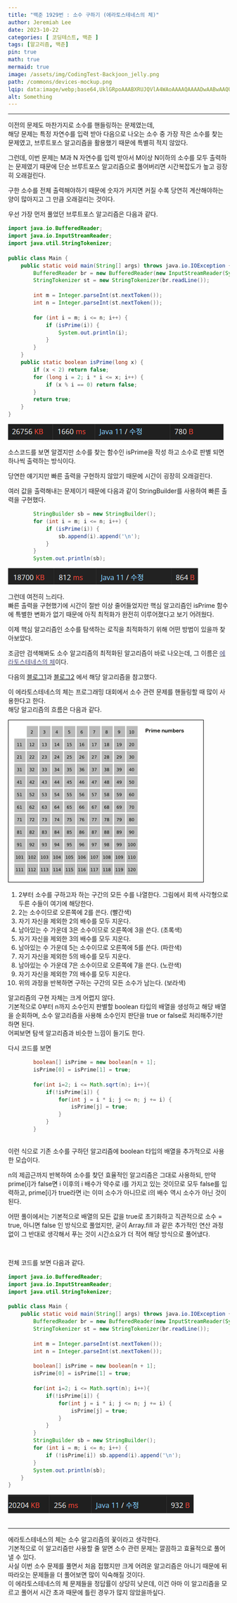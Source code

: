 ```yaml
---
title: "백준 1929번 : 소수 구하기 (에라토스테네스의 체)"
author: Jeremiah Lee
date: 2023-10-22
categories: [ 코딩테스트, 백준 ]
tags: [알고리즘, 백준]
pin: true
math: true
mermaid: true
image: /assets/img/CodingTest-Backjoon_jelly.png
path: /commons/devices-mockup.png
lqip: data:image/webp;base64,UklGRpoAAABXRUJQVlA4WAoAAAAQAAAADwAABwAAQUxQSDIAAAARL0AmbZurmr57yyIiqE8oiG0bejIYEQTgqiDA9vqnsUSI6H+oAERp2HZ65qP/VIAWAFZQOCBCAAAA8AEAnQEqEAAIAAVAfCWkAALp8sF8rgRgAP7o9FDvMCkMde9PK7euH5M1m6VWoDXf2FkP3BqV0ZYbO6NA/VFIAAAA
alt: Something
---
```

***

이전의 문제도 마찬가지로 소수를 핸들링하는 문제였는데,   
해당 문제는 특정 자연수를 입력 받아 다음으로 나오는 소수 중 가장 작은 소수를 찾는 문제였고,
브루트포스 알고리즘을 활용했기 때문에 특별히 적지 않았다.

그런데, 이번 문제는 M과 N 자연수를 입력 받아서 M이상 N이하의 소수를 모두 출력하는
문제였기 때문에 단순 브루트포스 알고리즘으로 풀어버리면 시간복잡도가 높고 굉장히 오래걸린다.

구한 소수를 전체 출력해야하기 때문에 숫자가 커지면 커질 수록 당연히 계산해야하는 양이 많아지고
그 만큼 오래걸리는 것이다.

우선 가장 먼저 풀었던 브루트포스 알고리즘은 다음과 같다.
```java
import java.io.BufferedReader;
import java.io.InputStreamReader;
import java.util.StringTokenizer;

public class Main {
    public static void main(String[] args) throws java.io.IOException {
        BufferedReader br = new BufferedReader(new InputStreamReader(System.in));
        StringTokenizer st = new StringTokenizer(br.readLine());

        int m = Integer.parseInt(st.nextToken());
        int n = Integer.parseInt(st.nextToken());

        for (int i = m; i <= n; i++) {
            if (isPrime(i)) {
                System.out.println(i);
            }
        }
    }
    public static boolean isPrime(long x) {
        if (x < 2) return false;
        for (long i = 2; i * i <= x; i++) {
            if (x % i == 0) return false;
        }
        return true;
    }
}
```
![](/assets/img/CT_BJ_LOG/BJ_1735_1.png)
<br>

소스코드를 보면 알겠지만 소수를 찾는 함수인 isPrime을 작성 하고 
소수로 판별 되면 하나씩 출력하는 방식이다.

당연한 얘기지만 빠른 출력을 구현하지 않았기 때문에 시간이 굉장히 오래걸린다.

여러 값을 출력해내는 문제이기 때문에 다음과 같이 StringBuilder를 사용하여 빠른 출력을 구현했다.
```java
        StringBuilder sb = new StringBuilder();
        for (int i = m; i <= n; i++) {
            if (isPrime(i)) {
                sb.append(i).append('\n');
            }
        }
        System.out.println(sb);
```
![](/assets/img/CT_BJ_LOG/BJ_1735_2.png)
<br>

그런데 여전히 느리다.   
빠른 출력을 구현했기에 시간이 절반 이상 줄어들었지만 
핵심 알고리즘인 isPrime 함수에 특별한 변화가 없기 때문에 아직 최적화가 완전히 이루어졌다고
보기 어려웠다.

이제 핵심 알고리즘인 소수를 탐색하는 로직을 최적화하기 위해 어떤 방법이 있을까 찾아보았다.

조금만 검색해봐도 소수 알고리즘의 최적화된 알고리즘이 바로 나오는데, 그 이름은 
[<span style="color:#4C4C7C">에라토스테네스의 체</span>](https://ko.wikipedia.org/wiki/%EC%97%90%EB%9D%BC%ED%86%A0%EC%8A%A4%ED%85%8C%EB%84%A4%EC%8A%A4%EC%9D%98_%EC%B2%B4)이다.

다음의 [블로그1](https://loosie.tistory.com/267)과 [블로그2](https://firework-ham.tistory.com/8)
에서 해당 알고리즘을 참고했다.

이 에라토스테네스의 체는 프로그래밍 대회에서 소수 관련 문제를 핸들링할 때 많이 사용한다고 한다.   
해당 알고리즘의 흐름은 다음과 같다.

![](/assets/img/CT_BJ_LOG/Sieve_of_Eratosthenes_animation.gif)
1. 2부터 소수를 구하고자 하는 구간의 모든 수를 나열한다. 그림에서 회색 사각형으로 두른 수들이 여기에 해당한다.
2. 2는 소수이므로 오른쪽에 2를 쓴다. (빨간색)
3. 자기 자신을 제외한 2의 배수를 모두 지운다.
4. 남아있는 수 가운데 3은 소수이므로 오른쪽에 3을 쓴다. (초록색)
5. 자기 자신을 제외한 3의 배수를 모두 지운다.
6. 남아있는 수 가운데 5는 소수이므로 오른쪽에 5를 쓴다. (파란색)
7. 자기 자신을 제외한 5의 배수를 모두 지운다.
8. 남아있는 수 가운데 7은 소수이므로 오른쪽에 7을 쓴다. (노란색)
9. 자기 자신을 제외한 7의 배수를 모두 지운다.
10. 위의 과정을 반복하면 구하는 구간의 모든 소수가 남는다. (보라색)

알고리즘의 구현 자체는 크게 어렵지 않다.   
기본적으로 0부터 n까지 소수인지 판별할 boolean 타입의 배열을 생성하고 
해당 배열을 순회하며, 소수 알고리즘을 사용해 소수인지 판단을 true or false로 처리해주기만 하면 된다.   
어찌보면 탐색 알고리즘과 비슷한 느낌이 들기도 한다.

다시 코드를 보면
```java
        boolean[] isPrime = new boolean[n + 1];
        isPrime[0] = isPrime[1] = true;

        for(int i=2; i <= Math.sqrt(n); i++){
            if(!isPrime[i]) {
                for(int j = i * i; j <= n; j += i) {
                    isPrime[j] = true;
                }
            }
        }
```
<br>
이런 식으로 기존 소수를 구하던 알고리즘에 boolean 타입의 배열을 추가적으로 
사용한 모습이다.

n의 제곱근까지 반복하여 소수를 찾던 효율적인 알고리즘은 그대로 사용하되,
만약 prime[i]가 false면 i 이후의 i 배수가 약수로 i를 가지고 있는 것이므로
모두 false를 입력하고, prime[i]가 true라면 i는 이미 소수가 아니므로 i의 배수 역시 
소수가 아닌 것이 된다.

어떤 풀이에서는 기본적으로 배열의 모든 값을 true로 초기화하고 
직관적으로 소수 = true, 아니면 false 인 방식으로 풀었지만,
굳이 Array.fill 과 같은 추가적인 연산 과정 없이 그 반대로 생각해서 푸는 것이
시간소요가 더 적어 해당 방식으로 풀어냈다.

<br>

전체 코드를 보면 다음과 같다.
```java
import java.io.BufferedReader;
import java.io.InputStreamReader;
import java.util.StringTokenizer;

public class Main {
    public static void main(String[] args) throws java.io.IOException {
        BufferedReader br = new BufferedReader(new InputStreamReader(System.in));
        StringTokenizer st = new StringTokenizer(br.readLine());

        int m = Integer.parseInt(st.nextToken());
        int n = Integer.parseInt(st.nextToken());

        boolean[] isPrime = new boolean[n + 1];
        isPrime[0] = isPrime[1] = true;

        for(int i=2; i <= Math.sqrt(n); i++){
            if(!isPrime[i]) {
                for(int j = i * i; j <= n; j += i) {
                    isPrime[j] = true;
                }
            }
        }
        StringBuilder sb = new StringBuilder();
        for (int i = m; i <= n; i++) {
            if (!isPrime[i]) sb.append(i).append('\n');
        }
        System.out.println(sb);
    }
}
```
![](/assets/img/CT_BJ_LOG/BJ_1735_3.png)
<br>
<br>

***
에라토스테네스의 체는 소수 알고리즘의 꽃이라고 생각한다.   
기본적으로 이 알고리즘만 사용할 줄 알면 소수 관련 문제는 깔끔하고 효율적으로 풀어낼 수 있다.   
사실 이번 소수 문제를 풀면서 처음 접했지만 크게 어려운 알고리즘은 아니기 때문에
뒤따라오는 문제들을 더 풀어보면 많이 익숙해질 것이다.   
이 에라토스테네스의 체 문제들을 정답률이 상당히 낮은데, 이건 아마 이 알고리즘을 모르고 풀어서
시간 초과 때문에 틀린 경우가 많지 않았을까싶다.
